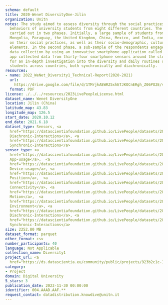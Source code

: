 ```yaml
---
schema: default
title: 2020-Wenet DiversityOne-Jilin
organization: Unitn
notes: The study aimed to assess diversity through the social practices and daily
  behaviors of university students from eight different countries. The research was
  carried out in two phases. Initially, a large sample of students from Denmark, Italy,
  Mongolia, Paraguay, the United Kingdom, China, Mexico, and India, completed a survey
  on their social practices, as well as their socio-demographic, cultural, and psychological
  elements. In the second phase, a sub-sample of the respondents engaged in a four-week
  data collection by using an innovative smartphone application called iLog. This
  app collected data from thirty-four smartphone sensors around the clock, allowing
  for an in-depth investigation into the diversity and daily routines of university
  students across countries, both synchronically and diachronically.
resources:
- name: 2022_WeNet_Diversity1_Technical-Report(2020-2021)
  url: 
    https://drive.google.com/file/d/1TMrjkAEWRZ5xhETJKOCnERgh_Z06PO2E/view?usp=drive_link
  format: PDF
license: ./../../resources/2023LivePeopleLicense.html
dataset_name: Wenet DiversityOne
location: Jilin (China)
latitude_map: 43.83
longitude_map: 126.5
start_date: 2020.10.12
end_date: 2021.6.18
dataset_type: Sensors, <a 
  href="https://datascientiafoundation.github.io/LivePeople/datasets/2020-DV1-Jilin-Diachronic-Interactions/">
  Diachronic-Interactions</a>, <a 
  href="https://datascientiafoundation.github.io/LivePeople/datasets/2020-DV1-Jilin-Synchronic-Interactions/">
  Synchronic-Interactions</a>
sensor_type: <a 
  href="https://datascientiafoundation.github.io/LivePeople/datasets/2020-DV1-Jilin-App-usage/">
  App-usage</a>,  <a 
  href="https://datascientiafoundation.github.io/LivePeople/datasets/2020-DV1-Jilin-Device-usage/">
  Device-usage</a>, <a 
  href="https://datascientiafoundation.github.io/LivePeople/datasets/2020-DV1-Jilin-Position/">
  Position</a>,  <a 
  href="https://datascientiafoundation.github.io/LivePeople/datasets/2020-DV1-Jilin-Connectivity/">
  Connectivity</a>, <a 
  href="https://datascientiafoundation.github.io/LivePeople/datasets/2020-DV1-Jilin-Motion/">
  Motion</a>,  <a 
  href="https://datascientiafoundation.github.io/LivePeople/datasets/2020-DV1-Jilin-Environment/">
  Environment</a>, <a 
  href="https://datascientiafoundation.github.io/LivePeople/datasets/2020-DV1-Jilin-Diachronic-Interactions/">
  Diachronic-Interactions</a>, <a 
  href="https://datascientiafoundation.github.io/LivePeople/datasets/2020-DV1-Jilin-Synchronic-Interactions/">
  Synchronic-Interactions</a>
size: 2252.80 MB
dataset_format: parquet
other_format: csv
number_participants: 40
language: Not Applicable
collection_name: Diversity1
project_url: <a 
  href="https://ds.datascientia.eu/community/public/projects/923b2c1c-166c-4f53-a274-c9d6eaa5ad4f">https://ds.datascientia.eu/community/public/projects/923b2c1c-166c-4f53-a274-c9d6eaa5ad4f</a>
category:
- Project
domain: Digital University
5_stars: 3
publication_date: 2023-11-30 00:00:00
identifier: 004.AAAD.AAF.**
request_contact: datadistribution.knowdive@unitn.it
---
```

 